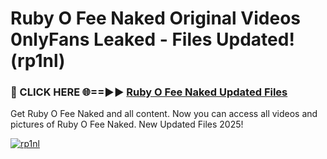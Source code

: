 # Ruby O Fee Naked Original Videos 0nlyFans Leaked - Files Updated! (rp1nl)

<h3>🔴 CLICK HERE 🌐==►► <a href="https://tinyurl.com/yckcrads" rel="nofollow">Ruby O Fee Naked Updated Files</a></h3>

Get Ruby O Fee Naked and all content. Now you can access all videos and pictures of Ruby O Fee Naked. New Updated Files 2025!

[![rp1nl](https://i.imgur.com/hpKpOFt.gif)](https://tinyurl.com/yckcrads)
